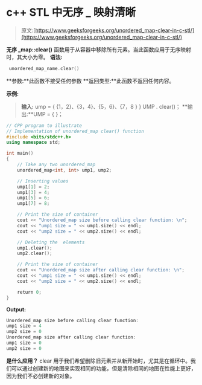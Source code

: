 # c++ STL 中无序 _ 映射清晰

> 原文:[https://www.geeksforgeeks.org/unordered_map-clear-in-c-stl/](https://www.geeksforgeeks.org/unordered_map-clear-in-c-stl/)

**无序 _map::clear()** 函数用于从容器中移除所有元素。当此函数应用于无序映射时，其大小为零。
**语法:**

```cpp
 unordered_map_name.clear()

```

**参数:**此函数不接受任何参数
**返回类型:**此函数不返回任何内容。

**示例:**

> **输入:** ump = { {1，2}、{3，4}、{5，6}、{7，8 } }
> UMP . clear()；
> **输出:**UMP = { }；

```cpp
// CPP program to illustrate
// Implementation of unordered_map clear() function
#include <bits/stdc++.h>
using namespace std;

int main()
{
    // Take any two unordered_map
    unordered_map<int, int> ump1, ump2;

    // Inserting values
    ump1[1] = 2;
    ump1[3] = 4;
    ump1[5] = 6;
    ump1[7] = 8;

    // Print the size of container
    cout << "Unordered_map size before calling clear function: \n";
    cout << "ump1 size = " << ump1.size() << endl;
    cout << "ump2 size = " << ump2.size() << endl;

    // Deleting the  elements
    ump1.clear();
    ump2.clear();

    // Print the size of container
    cout << "Unordered_map size after calling clear function: \n";
    cout << "ump1 size = " << ump1.size() << endl;
    cout << "ump2 size = " << ump2.size() << endl;

    return 0;
}
```

**Output:**

```cpp
Unordered_map size before calling clear function: 
ump1 size = 4
ump2 size = 0
Unordered_map size after calling clear function: 
ump1 size = 0
ump2 size = 0

```

**是什么应用？**
clear 用于我们希望删除旧元素并从新开始时，尤其是在循环中。我们可以通过创建新的地图来实现相同的功能，但是清除相同的地图在性能上更好，因为我们不必创建新的对象。